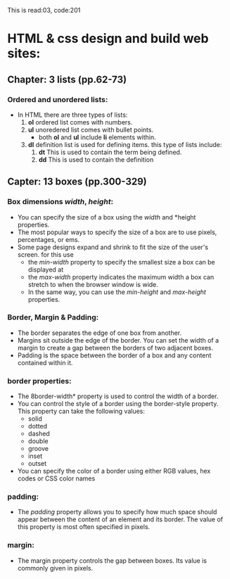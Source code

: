 This is read:03, code:201
# HTML & css design and build web sites:
## Chapter: 3 lists (pp.62-73)
### Ordered and unordered lists:
- In HTML there are three types of lists:  <br >
    1. **ol** ordered list comes with numbers.
    2. **ul** unoredered list comes with bullet points. 
        - both **ol** and **ul** include **li** elements within.
    3. **dl** definition list is used for defining items. this type of lists include:  <br >
        1. **dt** This is used to contain the term being defined.
        2. **dd** This is used to contain the definition
## Capter: 13 boxes (pp.300-329)
### Box dimensions *width*,  *height*:
- You can specify the size of a box using the *width* and *height properties.
- The most popular ways to specify the size of a box are to use pixels, percentages, or ems.
- Some page designs expand and shrink to fit the size of the user's screen. for this use 
    -  the *min-width* property to specify the smallest size a box can be displayed at
    -  the *max-width* property indicates the maximum width a box can stretch to when the browser window is wide.
    -  In the same way, you can use the *min-height* and *max-height* properties.
### Border, Margin & Padding:
- The border separates the edge of one box
from another.
- Margins sit outside the edge of the border. You can set the width of a margin to create a gap between the borders of two
adjacent boxes.
- Padding is the space between the border of a box and any content contained within it. 
### border properties: 
- The 8border-width* property is used to control the width of a border. 
- You can control the style of a border using the border-style property. This property can take the following values:
    - solid
    - dotted
    - dashed
    - double
    - groove
    - inset
    - outset
- You can specify the color of a border using either RGB values,
hex codes or CSS color names 
### padding: 
- The *padding* property allows you to specify how much space should appear between the content of an element and its border. 
The value of this property is most often specified in pixels.
### margin:
- The margin property controls the gap between boxes. Its value
is commonly given in pixels.  